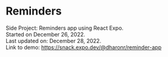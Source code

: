 # Reminders
Side Project: Reminders app using React Expo. <br />
Started on December 26, 2022. <br />
Last updated on: December 28, 2022. <br />
Link to demo: https://snack.expo.dev/@dharonr/reminder-app
